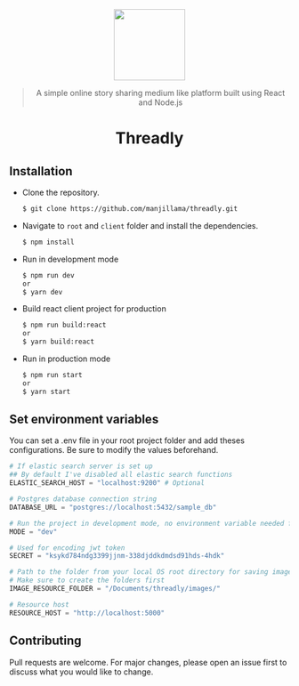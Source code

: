 <div align="center">
  <img width="128px" src="https://github.com/manjillama/threadly/blob/master/public/static/images/threadly-logo.png"/> 
  <br/>
  
  > A simple online story sharing medium like platform built using React and Node.js
  
  # Threadly
  
</div>


## Installation

* Clone the repository.

  ```bash
  $ git clone https://github.com/manjillama/threadly.git
  ```

* Navigate to `root` and `client` folder and install the dependencies.

  ```bash
  $ npm install
  ```
  
* Run in development mode

    ```bash
    $ npm run dev
    or
    $ yarn dev
    ```
* Build react client project for production

    ```bash
    $ npm run build:react
    or
    $ yarn build:react
    ```
    
* Run in production mode

    ```bash
    $ npm run start
    or
    $ yarn start
    ```
    
## Set environment variables
You can set a .env file in your root project folder and add theses configurations. Be sure to modify the values beforehand.

```python
# If elastic search server is set up 
## By default I've disabled all elastic search functions
ELASTIC_SEARCH_HOST = "localhost:9200" # Optional

# Postgres database connection string
DATABASE_URL = "postgres://localhost:5432/sample_db"

# Run the project in development mode, no environment variable needed for production
MODE = "dev"

# Used for encoding jwt token
SECRET = "ksykd784ndg3399jjnm-338djddkdmdsd91hds-4hdk"

# Path to the folder from your local OS root directory for saving images in your local machine
# Make sure to create the folders first
IMAGE_RESOURCE_FOLDER = "/Documents/threadly/images/"

# Resource host
RESOURCE_HOST = "http://localhost:5000"

```

## Contributing
Pull requests are welcome. For major changes, please open an issue first to discuss what you would like to change.
